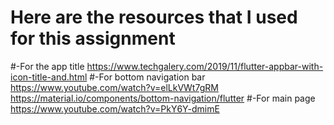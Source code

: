 # Here are the resources that I used for this assignment

#-For the app title
https://www.techgalery.com/2019/11/flutter-appbar-with-icon-title-and.html
#-For bottom navigation bar
https://www.youtube.com/watch?v=elLkVWt7gRM
https://material.io/components/bottom-navigation/flutter
#-For main page
https://www.youtube.com/watch?v=PkY6Y-dmimE
